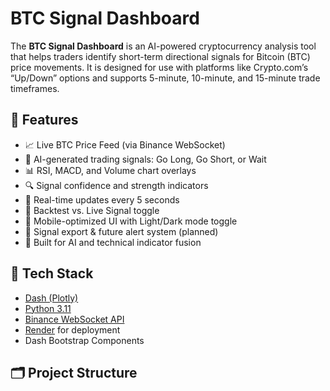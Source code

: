 # BTC Signal Dashboard

The **BTC Signal Dashboard** is an AI-powered cryptocurrency analysis tool that helps traders identify short-term directional signals for Bitcoin (BTC) price movements. It is designed for use with platforms like Crypto.com’s “Up/Down” options and supports 5-minute, 10-minute, and 15-minute trade timeframes.

## 🚀 Features

- 📈 Live BTC Price Feed (via Binance WebSocket)
- 🧠 AI-generated trading signals: Go Long, Go Short, or Wait
- 📊 RSI, MACD, and Volume chart overlays
- 🔍 Signal confidence and strength indicators
- 🔁 Real-time updates every 5 seconds
- 💾 Backtest vs. Live Signal toggle
- 📱 Mobile-optimized UI with Light/Dark mode toggle
- 🔔 Signal export & future alert system (planned)
- 🧠 Built for AI and technical indicator fusion

## 🧱 Tech Stack

- [Dash (Plotly)](https://dash.plotly.com/)
- [Python 3.11](https://www.python.org/)
- [Binance WebSocket API](https://binance-docs.github.io/apidocs/)
- [Render](https://render.com/) for deployment
- Dash Bootstrap Components

## 🗂️ Project Structure

